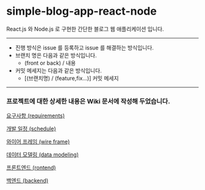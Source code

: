 # simple-blog-app-react-node

React.js 와 Node.js 로 구현한 간단한 블로그 웹 애플리케이션 입니다.

---
- 진행 방식은 issue 를 등록하고 issue 를 해결하는 방식입니다.
- 브랜치 명은 다음과 같은 방식입니다.
  - (front or back) / 내용
- 커밋 메세지는 다음과 같은 방식입니다.
  - [(브랜치명) / (feature,fix...)] 커밋 메세지
  
---

### 프로젝트에 대한 상세한 내용은 Wiki 문서에 작성해 두었습니다.

[요구사항 (requirements)](https://github.com/sc372/simple-blog-app-react-node/wiki/%EC%9A%94%EA%B5%AC%EC%82%AC%ED%95%AD-(requirements))

[개발 일정 (schedule)](https://github.com/sc372/simple-blog-app-react-node/wiki/%EA%B0%9C%EB%B0%9C-%EC%9D%BC%EC%A0%95-(schedule))

[와이어 프레임 (wire frame)](https://github.com/sc372/simple-blog-app-react-node/wiki/%EC%99%80%EC%9D%B4%EC%96%B4-%ED%94%84%EB%A0%88%EC%9E%84-(wire-frame))

[데이터 모델링 (data modeling)](https://github.com/sc372/simple-blog-app-react-node/wiki/%EB%8D%B0%EC%9D%B4%ED%84%B0-%EB%AA%A8%EB%8D%B8%EB%A7%81-(data-modeling))

[프론트엔드 (rontend)](https://github.com/sc372/simple-blog-app-react-node/wiki/%ED%94%84%EB%A1%A0%ED%8A%B8%EC%97%94%EB%93%9C-(rontend))

[백엔드 (backend)](https://github.com/sc372/simple-blog-app-react-node/wiki/%EB%B0%B1%EC%97%94%EB%93%9C-(backend))
